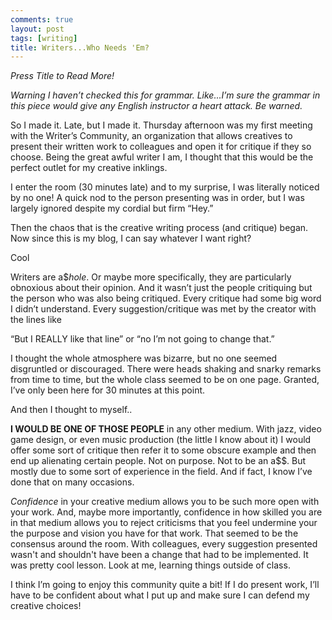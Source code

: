```yaml
---
comments: true
layout: post
tags: [writing]
title: Writers...Who Needs 'Em?
---
```

*Press Title to Read More!*

*Warning*
*I haven’t checked this for grammar. Like...I’m sure the grammar in this piece would give any English instructor a heart attack. Be warned.*

So I made it. Late, but I made it. Thursday afternoon was my first meeting with the Writer’s Community, an organization that allows creatives to present their written work to colleagues and open it for critique if they so choose. Being the great awful writer I am, I thought that this would be the perfect outlet for my creative inklings.

I enter the room (30 minutes late) and to my surprise, I was literally noticed by no one! A quick nod to the person presenting was in order, but I was largely ignored despite my cordial but firm “Hey.”

Then the chaos that is the creative writing process (and critique) began.  Now since this is my blog, I can say whatever I want right? 

Cool

Writers are a$$hole$. Or maybe more specifically, they are particularly obnoxious about their opinion. And it wasn’t just the people critiquing but the person who was also being critiqued. Every critique had some big word I didn’t understand. Every suggestion/critique was met by the creator with the lines like

 “But I REALLY like that line” or “no I’m not going to change that.” 
 
I thought the whole atmosphere was bizarre, but no one seemed disgruntled or discouraged. There were heads shaking and snarky remarks from time to time, but the whole class seemed to be on one page. Granted, I’ve only been here for 30 minutes at this point. 

And then I thought to myself..

**I WOULD BE ONE OF THOSE PEOPLE** in any other medium. With jazz, video game design, or even music production (the little I know about it) I would offer some sort of critique then refer it to some obscure example and then end up alienating certain people. Not on purpose. Not to be an a$$. But mostly due to some sort of experience in the field.  And if fact, I know I’ve done that on many occasions.

*Confidence* in your creative medium allows you to be such more open with your work. And, maybe more importantly, confidence in how skilled you are in that medium allows you to reject criticisms that you feel undermine your the purpose and vision you have for that work. That seemed to be the consensus around the room. With colleagues, every suggestion presented wasn't and shouldn't have been a change that had to be implemented. It was pretty cool lesson. Look at me, learning things outside of class.

I think I’m going to enjoy this community quite a bit! If I do present work, I’ll have to be confident about what I put up and make sure I can defend my creative choices!
